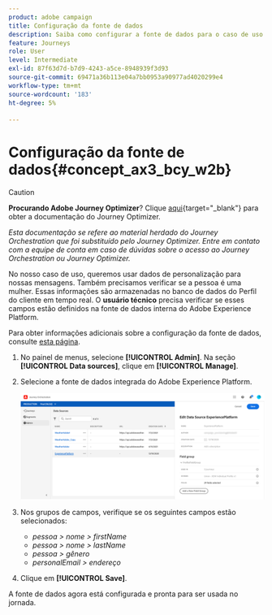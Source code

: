 ```yaml
---
product: adobe campaign
title: Configuração da fonte de dados
description: Saiba como configurar a fonte de dados para o caso de uso simples do jornada
feature: Journeys
role: User
level: Intermediate
exl-id: 87f63d7d-b7d9-4243-a5ce-8948939f3d93
source-git-commit: 69471a36b113e04a7bb0953a90977ad4020299e4
workflow-type: tm+mt
source-wordcount: '183'
ht-degree: 5%

---
```


# Configuração da fonte de dados{#concept_ax3_bcy_w2b}


>[!CAUTION]
>
>**Procurando Adobe Journey Optimizer**? Clique [aqui](https://experienceleague.adobe.com/pt-br/docs/journey-optimizer/using/ajo-home){target="_blank"} para obter a documentação do Journey Optimizer.
>
>
>_Esta documentação se refere ao material herdado do Journey Orchestration que foi substituído pelo Journey Optimizer. Entre em contato com a equipe de conta em caso de dúvidas sobre o acesso ao Journey Orchestration ou Journey Optimizer._


No nosso caso de uso, queremos usar dados de personalização para nossas mensagens. Também precisamos verificar se a pessoa é uma mulher. Essas informações são armazenadas no banco de dados do Perfil do cliente em tempo real. O **usuário técnico** precisa verificar se esses campos estão definidos na fonte de dados interna do Adobe Experience Platform.

Para obter informações adicionais sobre a configuração da fonte de dados, consulte [esta página](../datasource/about-data-sources.md).

1. No painel de menus, selecione **[!UICONTROL Admin]**. Na seção **[!UICONTROL Data sources]**, clique em **[!UICONTROL Manage]**.
1. Selecione a fonte de dados integrada do Adobe Experience Platform.

   ![](../assets/journey23.png)

1. Nos grupos de campos, verifique se os seguintes campos estão selecionados:

   * _pessoa > nome > firstName_
   * _pessoa > nome > lastName_
   * _pessoa > gênero_
   * _personalEmail > endereço_

1. Clique em **[!UICONTROL Save]**.

A fonte de dados agora está configurada e pronta para ser usada no jornada.
